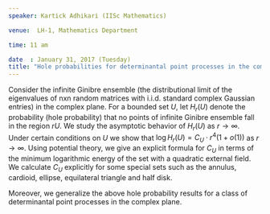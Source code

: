 ```yaml
---
speaker: Kartick Adhikari (IISc Mathematics)

venue:  LH-1, Mathematics Department

time: 11 am

date  : January 31, 2017 (Tuesday)
title: "Hole probabilities for determinantal point processes in the complex plane"
---
```

Consider the infinite Ginibre ensemble (the distributional limit of
the eigenvalues of nxn random matrices with i.i.d. standard complex
Gaussian entries) in the complex plane. For a bounded set $U$, let $H_r(U)$ denote
the probability (hole probability) that no points of infinite Ginibre ensemble
fall in the region $rU$. We study the asymptotic
behavior of $H_r(U)$ as $r \to \infty$. Under certain conditions on $U$
we show that $\log H_r(U)=C_U \cdot r^4 (1+o(1))$ as $r \to \infty$. Using
potential theory, we give an explicit formula for $C_U$ in terms of the
minimum logarithmic energy of the set with a quadratic external field. We
calculate $C_U$ explicitly for some special sets such as the annulus, cardioid,
ellipse, equilateral triangle and half disk.

Moreover, we generalize the above hole probability results for a class of
determinantal point processes in the complex plane.

